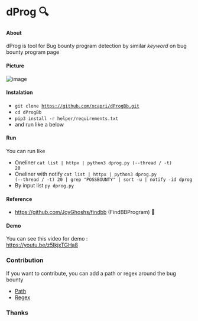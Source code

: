 # dProg 🔍
#### About
dProg is tool for Bug bounty program detection by similar <i>keyword</i> on bug bounty program page 
#### Picture
![image](https://user-images.githubusercontent.com/43540712/182825238-21d9f788-7b1c-4698-9287-8d5d729ac5d8.png)

#### Instalation
* <code>git clone https://github.com/xcapri/dProgBb.git</code>
* <code>cd dProgBb</code>
* <code>pip3 install -r helper/requirements.txt</code>
* and run like a below
#### Run
You can run like
* Oneliner <code>cat list | httpx | python3 dprog.py (--thread / -t) 20</code>
* Oneliner with notify <code>cat list | httpx | python3 dprog.py (--thread / -t) 20 | grep "POSSBOUNTY" | sort -u | notify -id dprog </code>
* By input list <code>py dprog.py</code>
#### Reference
* https://github.com/JoyGhoshs/findbb (FindBBProgram) 🤘
#### Demo
You can see this video for demo : <br>
https://youtu.be/z5IkjxTGHa8

### Contribution
If you want to contribute, you can add a path or regex around the bug bounty
* [Path](/helper/path.txt) 
* [Regex](/helper/regex.json)

### Thanks
